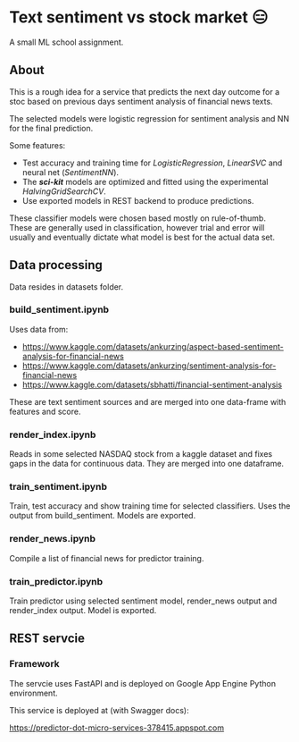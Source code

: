 # Text sentiment vs stock market :expressionless:

A small ML school assignment.

## About

This is a rough idea for a service that predicts the next day outcome for a stoc based on previous days sentiment analysis of financial news texts.

The selected models were logistic regression for sentiment analysis and NN for the final prediction.

Some features:

* Test accuracy and training time for *LogisticRegression*, *LinearSVC* and neural net (*SentimentNN*).
* The ***sci-kit*** models are optimized and fitted using the experimental *HalvingGridSearchCV*.
* Use exported models in REST backend to produce predictions.

These classifier models were chosen based mostly on rule-of-thumb. These are generally used in classification, however trial and error will usually and eventually dictate what model is best for the actual data set.

## Data processing

Data resides in datasets folder.

### build_sentiment.ipynb

Uses data from:

* https://www.kaggle.com/datasets/ankurzing/aspect-based-sentiment-analysis-for-financial-news
* https://www.kaggle.com/datasets/ankurzing/sentiment-analysis-for-financial-news
* https://www.kaggle.com/datasets/sbhatti/financial-sentiment-analysis

These are text sentiment sources and are merged into one data-frame with features and score.

### render_index.ipynb

Reads in some selected NASDAQ stock from a kaggle dataset and fixes gaps in the data for continuous data. They are merged into one dataframe.

### train_sentiment.ipynb

Train, test accuracy and show training time for selected classifiers. Uses the output from build_sentiment.
Models are exported.

### render_news.ipynb

Compile a list of financial news for predictor training.

### train_predictor.ipynb

Train predictor using selected sentiment model, render_news output and render_index output.
Model is exported.

## REST servcie

### Framework

The servcie uses FastAPI and is deployed on Google App Engine Python environment.

This service is deployed at (with Swagger docs):

https://predictor-dot-micro-services-378415.appspot.com
